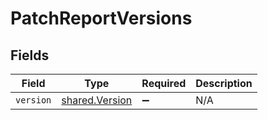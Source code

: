 # PatchReportVersions


## Fields

| Field                                            | Type                                             | Required                                         | Description                                      |
| ------------------------------------------------ | ------------------------------------------------ | ------------------------------------------------ | ------------------------------------------------ |
| `version`                                        | [shared.Version](../../models/shared/version.md) | :heavy_minus_sign:                               | N/A                                              |